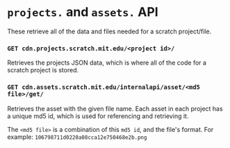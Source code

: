 # `projects.` and `assets.` API

These retrieve all of the data and files needed for a scratch project/file.

### `GET cdn.projects.scratch.mit.edu/<project id>/`

Retrieves the projects JSON data, which is where all of the code for a scratch project is stored.

### `GET cdn.assets.scratch.mit.edu/internalapi/asset/<md5 file>/get/`

Retrieves the asset with the given file name. Each asset in each project has a unique md5 id, which is used for referencing and retrieving it.

The `<md5 file>` is a combination of this `md5 id`, and the file's format. For example: `106798711d0220a08cca12e750468e2b.png`

